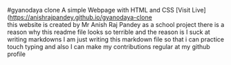#gyanodaya clone
A simple Webpage with HTML and CSS
[Visit Live](https://anishrajpandey.github.io/gyanodaya-clone
<br/>
this website is created by Mr Anish Raj Pandey as a school project 
there is a reason why this readme file looks so terrible and the reason is I suck at writing markdowns
I am just writing this markdown file so that i can practice touch typing and also I can make my contributions regular at my github profile
